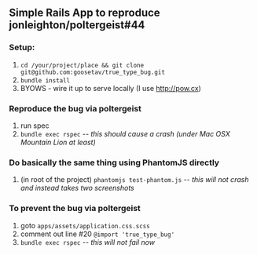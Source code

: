## Simple Rails App to reproduce jonleighton/poltergeist#44 ##

### Setup: ###

1. ```cd /your/project/place && git clone git@github.com:goosetav/true_type_bug.git```
1. ```bundle install```
1. BYOWS - wire it up to serve locally (I use http://pow.cx)

### Reproduce the bug via poltergeist ###
1. run spec
1. ```bundle exec rspec``` -- *this should cause a crash (under Mac OSX Mountain Lion at least)*
  
### Do basically the same thing using PhantomJS directly ###
1. (in root of the project) ```phantomjs test-phantom.js``` -- *this will not crash and instead takes two screenshots*

### To prevent the bug via poltergeist ###
1. goto ```apps/assets/application.css.scss```
1. comment out line #20 ```@import 'true_type_bug'```
1. ```bundle exec rspec``` -- *this will not fail now*
